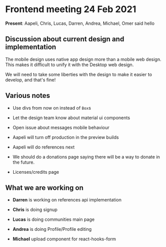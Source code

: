 # Frontend meeting 24 Feb 2021

**Present**: Aapeli, Chris, Lucas, Darren, Andrea, Michael, Omer said hello

## Discussion about current design and implementation
The mobile design uses native app design more than a mobile web design. This makes it difficult to unify it with the Desktop web design.

We will need to take some liberties with the design to make it easier to develop, and that's fine!

## Various notes
- Use divs from now on instead of `Box`s

- Let the design team know about material ui components

- Open issue about messages mobile behaviour

- Aapeli will turn off production in the preview builds

- Aapeli will do references next

- We should do a donations page saying there will be a way to donate in the future.

- Licenses/credits page

## What we are working on

- **Darren** is working on references api implementation

- **Chris** is doing signup

- **Lucas** is doing communities main page

- **Andrea** is doing Profile/Profile editing

- **Michael** upload component for react-hooks-form

